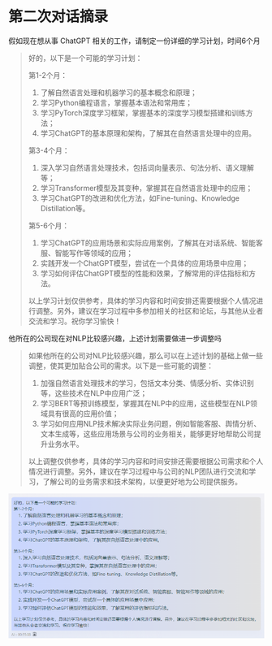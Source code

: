 # 第二次对话摘录



假如现在想从事 ChatGPT 相关的工作，请制定一份详细的学习计划，时间6个月

> 好的，以下是一个可能的学习计划：
>
> 第1-2个月：
>
> 1. 了解自然语言处理和机器学习的基本概念和原理；
> 2. 学习Python编程语言，掌握基本语法和常用库；
> 3. 学习PyTorch深度学习框架，掌握基本的深度学习模型搭建和训练方法；
> 4. 学习ChatGPT的基本原理和架构，了解其在自然语言处理中的应用。
>
> 第3-4个月：
>
> 1. 深入学习自然语言处理技术，包括词向量表示、句法分析、语义理解等；
> 2. 学习Transformer模型及其变种，掌握其在自然语言处理中的应用；
> 3. 学习ChatGPT的改进和优化方法，如Fine-tuning、Knowledge Distillation等。
>
> 第5-6个月：
>
> 1. 学习ChatGPT的应用场景和实际应用案例，了解其在对话系统、智能客服、智能写作等领域的应用；
> 2. 实践开发一个ChatGPT模型，尝试在一个具体的应用场景中应用；
> 3. 学习如何评估ChatGPT模型的性能和效果，了解常用的评估指标和方法。
>
> 以上学习计划仅供参考，具体的学习内容和时间安排还需要根据个人情况进行调整。另外，建议在学习过程中多参加相关的社区和论坛，与其他从业者交流和学习。祝你学习愉快！

他所在的公司现在对NLP比较感兴趣，上述计划需要做进一步调整吗

> 如果他所在的公司对NLP比较感兴趣，那么可以在上述计划的基础上做一些调整，使其更加贴合公司的需求。以下是一些可能的调整：
>
> 1. 加强自然语言处理技术的学习，包括文本分类、情感分析、实体识别等，这些技术在NLP中应用广泛；
> 2. 学习BERT等预训练模型，掌握其在NLP中的应用，这些模型在NLP领域具有很高的应用价值；
> 3. 学习如何应用NLP技术解决实际业务问题，例如智能客服、舆情分析、文本生成等，这些应用场景与公司的业务相关，能够更好地帮助公司提升业务水平。
>
> 以上调整仅供参考，具体的学习内容和时间安排还需要根据公司需求和个人情况进行调整。另外，建议在学习过程中与公司的NLP团队进行交流和学习，了解公司的业务需求和技术架构，以便更好地为公司提供服务。



![1680987332340](assets/2-1.png)
